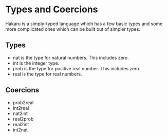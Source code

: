 # Types and Coercions

Hakaru is a simply-typed language which has
a few basic types and some more complicated
ones which can be built out of simpler types.

## Types

* nat is the type for natural numbers. This includes zero.
* int is the integer type.
* prob is the type for positive real number. This includes zero.
* real is the type for real numbers.

## Coercions

* prob2real
* int2real
* nat2int
* real2prob
* real2int
* int2nat
